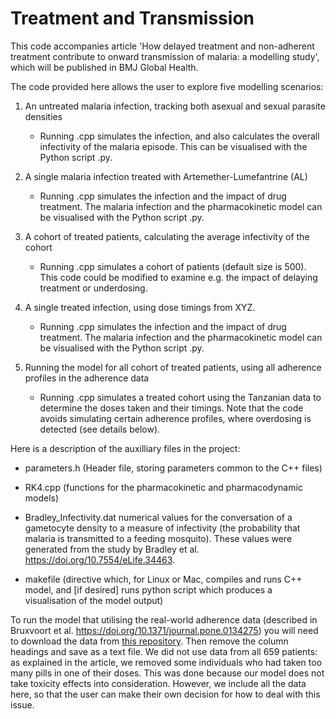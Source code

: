# Treatment and Transmission
This code accompanies article 'How delayed treatment and non-adherent treatment contribute to onward transmission of malaria: a modelling study', which will be published in BMJ Global Health. 

The code provided here allows the user to explore five modelling scenarios:
1. An untreated malaria infection, tracking both asexual and sexual parasite densities
   - Running .cpp simulates the infection, and also calculates the overall infectivity of the malaria episode. This can be visualised with the Python script .py.

2. A single malaria infection treated with Artemether-Lumefantrine (AL)
   - Running .cpp simulates the infection and the impact of drug treatment. The malaria infection and the pharmacokinetic model can be visualised with the Python script .py.

3. A cohort of treated patients, calculating the average infectivity of the cohort
   - Running .cpp simulates a cohort of patients (default size is 500). This code could be modified to examine e.g. the impact of delaying treatment or underdosing.

4. A single treated infection, using dose timings from XYZ.
   - Running .cpp simulates the infection and the impact of drug treatment. The malaria infection and the pharmacokinetic model can be visualised with the Python script .py.

5. Running the model for all cohort of treated patients, using all adherence profiles in the adherence data
   - Running .cpp simulates a treated cohort using the Tanzanian data to determine the doses taken and their timings. Note that the code avoids simulating certain adherence profiles, where overdosing is detected (see details below).

Here is a description of the auxilliary files in the project:

* parameters.h (Header file, storing parameters common to the C++ files)
* RK4.cpp (functions for the pharmacokinetic and pharmacodynamic models)
* Bradley_Infectivity.dat numerical values for the conversation of a gametocyte density to a measure of infectivity (the probability that malaria is transmitted to a feeding mosquito). These values were generated from the study by Bradley et al. https://doi.org/10.7554/eLife.34463.

* makefile (directive which, for Linux or Mac, compiles and runs C++ model, and [if desired] runs python script which produces a visualisation of the model output)

To run the model that utilising the real-world adherence data (described in Bruxvoort et al. https://doi.org/10.1371/journal.pone.0134275) you will need to download the data from [this repository](http://actc.lshtm.ac.uk). Then remove the column headings and save as a text file. We did not use data from all 659 patients: as explained in the article, we removed some individuals who had taken too many pills in one of their doses. This was done because our model does not take toxicity effects into consideration. However, we include all the data here, so that the user can make their own decision for how to deal with this issue.